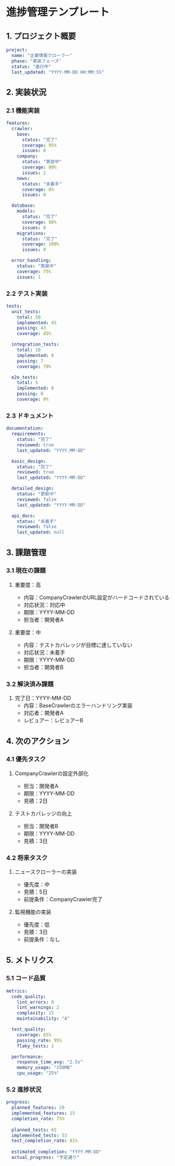 # 進捗管理テンプレート

## 1. プロジェクト概要
```yaml
project:
  name: "企業情報クローラー"
  phase: "実装フェーズ"
  status: "進行中"
  last_updated: "YYYY-MM-DD HH:MM:SS"
```

## 2. 実装状況

### 2.1 機能実装
```yaml
features:
  crawler:
    base:
      status: "完了"
      coverage: 95%
      issues: 0
    company:
      status: "実装中"
      coverage: 80%
      issues: 2
    news:
      status: "未着手"
      coverage: 0%
      issues: 0

  database:
    models:
      status: "完了"
      coverage: 90%
      issues: 0
    migrations:
      status: "完了"
      coverage: 100%
      issues: 0

  error_handling:
    status: "実装中"
    coverage: 75%
    issues: 1
```

### 2.2 テスト実装
```yaml
tests:
  unit_tests:
    total: 50
    implemented: 45
    passing: 43
    coverage: 85%

  integration_tests:
    total: 10
    implemented: 8
    passing: 7
    coverage: 70%

  e2e_tests:
    total: 5
    implemented: 0
    passing: 0
    coverage: 0%
```

### 2.3 ドキュメント
```yaml
documentation:
  requirements:
    status: "完了"
    reviewed: true
    last_updated: "YYYY-MM-DD"

  basic_design:
    status: "完了"
    reviewed: true
    last_updated: "YYYY-MM-DD"

  detailed_design:
    status: "更新中"
    reviewed: false
    last_updated: "YYYY-MM-DD"

  api_docs:
    status: "未着手"
    reviewed: false
    last_updated: null
```

## 3. 課題管理

### 3.1 現在の課題
1. 重要度：高
   - 内容：CompanyCrawlerのURL設定がハードコードされている
   - 対応状況：対応中
   - 期限：YYYY-MM-DD
   - 担当者：開発者A

2. 重要度：中
   - 内容：テストカバレッジが目標に達していない
   - 対応状況：未着手
   - 期限：YYYY-MM-DD
   - 担当者：開発者B

### 3.2 解決済み課題
1. 完了日：YYYY-MM-DD
   - 内容：BaseCrawlerのエラーハンドリング実装
   - 対応者：開発者A
   - レビュアー：レビュアーB

## 4. 次のアクション

### 4.1 優先タスク
1. CompanyCrawlerの設定外部化
   - 担当：開発者A
   - 期限：YYYY-MM-DD
   - 見積：2日

2. テストカバレッジの向上
   - 担当：開発者B
   - 期限：YYYY-MM-DD
   - 見積：3日

### 4.2 将来タスク
1. ニュースクローラーの実装
   - 優先度：中
   - 見積：5日
   - 前提条件：CompanyCrawler完了

2. 監視機能の実装
   - 優先度：低
   - 見積：3日
   - 前提条件：なし

## 5. メトリクス

### 5.1 コード品質
```yaml
metrics:
  code_quality:
    lint_errors: 0
    lint_warnings: 2
    complexity: 15
    maintainability: "A"

  test_quality:
    coverage: 85%
    passing_rate: 95%
    flaky_tests: 1

  performance:
    response_time_avg: "2.5s"
    memory_usage: "150MB"
    cpu_usage: "25%"
```

### 5.2 進捗状況
```yaml
progress:
  planned_features: 20
  implemented_features: 15
  completion_rate: 75%
  
  planned_tests: 65
  implemented_tests: 53
  test_completion_rate: 81%
  
  estimated_completion: "YYYY-MM-DD"
  actual_progress: "予定通り"
``` 